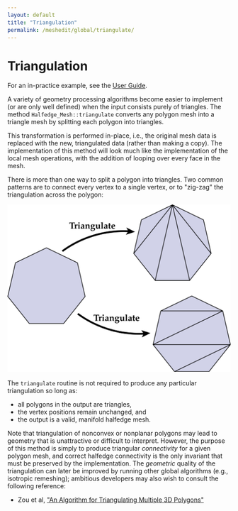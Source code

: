 ```yaml
---
layout: default
title: "Triangulation"
permalink: /meshedit/global/triangulate/
---
```


# Triangulation

For an in-practice example, see the [User Guide](../../guide/model).

A variety of geometry processing algorithms become easier to implement (or are only well defined) when the input consists purely of triangles. The method `Halfedge_Mesh::triangulate` converts any polygon mesh into a triangle mesh by splitting each polygon into triangles. 

This transformation is performed in-place, i.e., the original mesh data is replaced with the new, triangulated data (rather than making a copy). The implementation of this method will look much like the implementation of the local mesh operations, with the addition of looping over every face in the mesh.

There is more than one way to split a polygon into triangles. Two common patterns are to connect every vertex to a single vertex, or to "zig-zag" the triangulation across the polygon:

![triangulate](triangulate.png)

The `triangulate` routine is not required to produce any particular triangulation so long as:

*   all polygons in the output are triangles,
*   the vertex positions remain unchanged, and
*   the output is a valid, manifold halfedge mesh.

Note that triangulation of nonconvex or nonplanar polygons may lead to geometry that is unattractive or difficult to interpret. However, the purpose of this method is simply to produce triangular _connectivity_ for a given polygon mesh, and correct halfedge connectivity is the only invariant that must be preserved by the implementation. The _geometric_ quality of the triangulation can later be improved by running other global algorithms (e.g., isotropic remeshing); ambitious developers may also wish to consult the following reference:

*   Zou et al, ["An Algorithm for Triangulating Multiple 3D Polygons"](http://www.cs.wustl.edu/~taoju/research/triangulate_final.pdf)